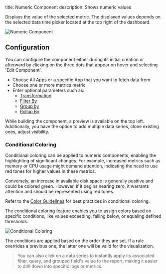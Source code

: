 title: Numeric Component
description: Shows numeric values

Displays the value of the selected metric. The displayed values depends on the selected data time picker located at the top right of the dashboard.

![Numeric Component](/docs/images/dashboards/numeric-component.png)

## Configuration

You can configure the component either during its initial creation or afterward by clicking on the three dots that appear on hover and selecting 'Edit Component'.

- Choose All Apps or a specific App that you want to fetch data from.
- Choose one or more metrics metric
- Enter optional parameters such as:
  - [Transformation](/docs/dashboards/chart-builder/#transformation)
  - [Filter By](/docs/dashboards/chart-builder/#filter-by)
  - [Group by](/docs/dashboards/chart-builder/#group-by)
  - [Rollup By](/docs/dashboards/chart-builder/#rollup-by)
    
While building the component, a preview is available on the top left. Additionally, you have the option to add multiple data series, clone existing ones, adjust visibility.

### Conditional Coloring

Conditional coloring can be applied to numeric components, enabling the highlighting of significant changes. For example, increased metrics such as memory or CPU usage might demand attention, indicating the need to use red tones for higher values in these metrics.

Conversely, an increase in available disk space is generally positive and could be colored green. However, if it begins nearing zero, it warrants attention and should be represented using red tones.

Refer to the [Color Guidelines](/docs/dashboards/color-guidelines/) for best practices in conditional coloring.

The conditional coloring feature enables you to assign colors based on specific conditions, like values exceeding, falling below, or equaling defined thresholds.

![Conditional Coloring](/docs/images/dashboards/numeric-component-conditional-coloring.gif)

The conditions are applied based on the order they are set. If a rule overrides a previous one, the latter one will be valid for the visualization.

> You can also click on a data series to instantly apply its associated filter, query, and grouped field's value to the report, making it easier to drill down into specific logs or metrics.
